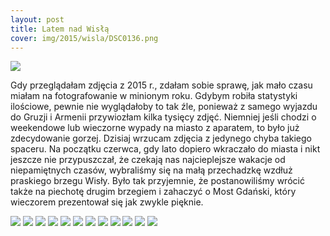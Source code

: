 ```yaml
---
layout: post
title: Latem nad Wisłą
cover: img/2015/wisla/DSC0136.png
---
```

<img src="/img/2015/wisla/DSC0136.png">

Gdy przeglądałam zdjęcia z 2015 r., zdałam sobie sprawę, jak mało czasu miałam na fotografowanie w minionym roku. Gdybym robiła statystyki ilościowe, pewnie nie wyglądałoby to tak źle, ponieważ z samego wyjazdu do Gruzji i Armenii przywiozłam kilka tysięcy zdjęć. Niemniej jeśli chodzi o weekendowe lub wieczorne wypady na miasto z aparatem, to było już zdecydowanie gorzej. Dzisiaj wrzucam zdjęcia z jedynego chyba takiego spaceru. Na początku czerwca, gdy lato dopiero wkraczało do miasta i nikt jeszcze nie przypuszczał, że czekają nas najcieplejsze wakacje od niepamiętnych czasów, wybraliśmy się na małą przechadzkę wzdłuż praskiego brzegu Wisły. Było tak przyjemnie, że postanowiliśmy wrócić także na piechotę drugim brzegiem i zahaczyć o Most Gdański, który wieczorem prezentował się jak zwykle pięknie.

<img src="/img/2015/wisla/DSC0074.png">
<img src="/img/2015/wisla/DSC0078.png">
<img src="/img/2015/wisla/DSC0081.png">
<img src="/img/2015/wisla/DSC0085.png">
<img src="/img/2015/wisla/DSC0088.png">
<img src="/img/2015/wisla/DSC0102.png">
<img src="/img/2015/wisla/DSC0103.png">
<img src="/img/2015/wisla/DSC0130.png">
<img src="/img/2015/wisla/DSC0143.png">
<img src="/img/2015/wisla/DSC0153.png">
<img src="/img/2015/wisla/DSC0160.png">
<img src="/img/2015/wisla/DSC0165.png">

<div class="fb-comments" data-href="http://emilkape.github.io/Wisla-2015" data-numposts="5" data-width="100%"></div>
